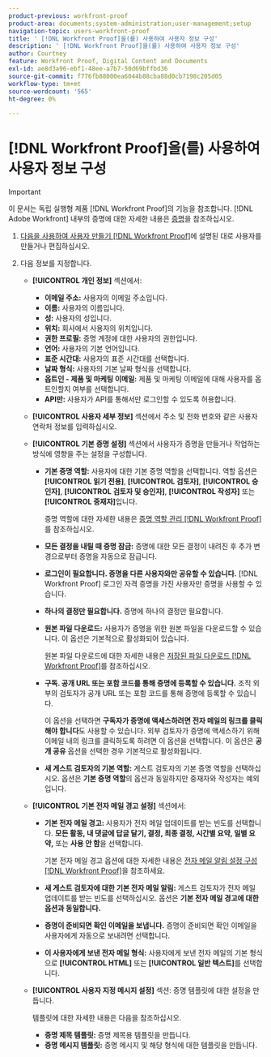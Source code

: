 ```yaml
---
product-previous: workfront-proof
product-area: documents;system-administration;user-management;setup
navigation-topic: users-workfront-proof
title: ' [!DNL Workfront Proof]을(를) 사용하여 사용자 정보 구성'
description: ' [!DNL Workfront Proof]을(를) 사용하여 사용자 정보 구성'
author: Courtney
feature: Workfront Proof, Digital Content and Documents
exl-id: ae8d3a96-ebf1-48ee-a7b7-50d69bffbd36
source-git-commit: f776fb88000ea6044b88cba88d0cb7198c205d05
workflow-type: tm+mt
source-wordcount: '565'
ht-degree: 0%

---
```


# [!DNL Workfront Proof]을(를) 사용하여 사용자 정보 구성

>[!IMPORTANT]
>
>이 문서는 독립 실행형 제품 [!DNL Workfront Proof]의 기능을 참조합니다. [!DNL Adobe Workfront] 내부의 증명에 대한 자세한 내용은 [증명](../../../review-and-approve-work/proofing/proofing.md)을 참조하십시오.

1. [다음을 사용하여 사용자 만들기 [!DNL Workfront Proof]](../../../workfront-proof/wp-mnguserscontacts/users/create-users.md)에 설명된 대로 사용자를 만들거나 편집하십시오.
1. 다음 정보를 지정합니다.

   * **[!UICONTROL 개인 정보]** 섹션에서:

      * **이메일 주소:** 사용자의 이메일 주소입니다.
      * **이름:** 사용자의 이름입니다.
      * **성:** 사용자의 성입니다.
      * **위치:** 회사에서 사용자의 위치입니다.
      * **권한 프로필:** 증명 계정에 대한 사용자의 권한입니다.
      * **언어:** 사용자의 기본 언어입니다.
      * **표준 시간대:** 사용자의 표준 시간대를 선택합니다.
      * **날짜 형식:** 사용자의 기본 날짜 형식을 선택합니다.
      * **옵트인 - 제품 및 마케팅 이메일:** 제품 및 마케팅 이메일에 대해 사용자를 옵트인할지 여부를 선택합니다.
      * **API만:** 사용자가 API를 통해서만 로그인할 수 있도록 허용합니다.

   * **[!UICONTROL 사용자 세부 정보]** 섹션에서 주소 및 전화 번호와 같은 사용자 연락처 정보를 입력하십시오.
   * **[!UICONTROL 기본 증명 설정]** 섹션에서 사용자가 증명을 만들거나 작업하는 방식에 영향을 주는 설정을 구성합니다.

      * **기본 증명 역할:** 사용자에 대한 기본 증명 역할을 선택합니다. 역할 옵션은 **[!UICONTROL 읽기 전용]**, **[!UICONTROL 검토자]**, **[!UICONTROL 승인자]**, **[!UICONTROL 검토자 및 승인자]**, **[!UICONTROL 작성자]** 또는 **[!UICONTROL 중재자]**&#x200B;입니다.

        증명 역할에 대한 자세한 내용은 [증명 역할 관리 [!DNL Workfront Proof]](../../../workfront-proof/wp-work-proofsfiles/share-proofs-and-files/manage-proof-roles.md)를 참조하십시오.

      * **모든 결정을 내릴 때 증명 잠금:** 증명에 대한 모든 결정이 내려진 후 추가 변경으로부터 증명을 자동으로 잠급니다.
      * **로그인이 필요합니다. 증명을 다른 사용자와만 공유할 수 있습니다.** [!DNL Workfront Proof] 로그인 자격 증명을 가진 사용자만 증명을 사용할 수 있습니다.
      * **하나의 결정만 필요합니다.** 증명에 하나의 결정만 필요합니다.
      * **원본 파일 다운로드:** 사용자가 증명을 위한 원본 파일을 다운로드할 수 있습니다. 이 옵션은 기본적으로 활성화되어 있습니다.

        원본 파일 다운로드에 대한 자세한 내용은 [저장된 파일 다운로드 [!DNL Workfront Proof]](../../../workfront-proof/wp-work-proofsfiles/manage-your-work/download-files-stored.md)를 참조하십시오.

        <!--      
        <li data-mc-conditions="QuicksilverOrClassic.Draft mode"><strong>Public sharing. The proof can be shared via a public URL or embedded code:</strong>Enables the user to share proofs via a public URL or embed code.<br>This option is enabled by default but is not available if the&nbsp;<strong>Login required</strong>option is selected.<br>For more information on sharing proofs, see "<a href="../../../workfront-proof/wp-work-proofsfiles/share-proofs-and-files/share-public-url.md" class="MCXref xref" xrefformat="{para}">Share the Public URL in Workfront Proof</a>."</li>      
        -->

      * **구독. 공개 URL 또는 포함 코드를 통해 증명에 등록할 수 있습니다.** 조직 외부의 검토자가 공개 URL 또는 포함 코드를 통해 증명에 등록할 수 있습니다.

        이 옵션을 선택하면 **구독자가 증명에 액세스하려면 전자 메일의 링크를 클릭해야 합니다**&#x200B;도 사용할 수 있습니다. 외부 검토자가 증명에 액세스하기 위해 이메일 내의 링크를 클릭하도록 하려면 이 옵션을 선택합니다.
이 옵션은 **공개 공유** 옵션을 선택한 경우 기본적으로 활성화됩니다.

      * **새 게스트 검토자의 기본 역할:** 게스트 검토자의 기본 증명 역할을 선택하십시오. 옵션은 **기본 증명 역할**&#x200B;의 옵션과 동일하지만 중재자와 작성자는 예외입니다.

   * **[!UICONTROL 기본 전자 메일 경고 설정]** 섹션에서:

      * **기본 전자 메일 경고:** 사용자가 전자 메일 업데이트를 받는 빈도를 선택합니다. **모든 활동, 내 댓글에 답글 달기, 결정, 최종 결정, 시간별 요약, 일별 요약,** 또는 **사용 안 함**&#x200B;을 선택합니다.

        기본 전자 메일 경고 옵션에 대한 자세한 내용은 [전자 메일 알림 설정 구성 [!DNL Workfront Proof]](../../../workfront-proof/wp-emailsntfctns/email-alerts/config-email-notification-settings-wp.md)을 참조하세요.

      * **새 게스트 검토자에 대한 기본 전자 메일 알림:** 게스트 검토자가 전자 메일 업데이트를 받는 빈도를 선택하십시오. 옵션은 **기본 전자 메일 경고에 대한 옵션과 동일합니다.**

      * **증명이 준비되면 확인 이메일을 보냅니다.** 증명이 준비되면 확인 이메일을 사용자에게 자동으로 보내려면 선택합니다.
      * **이 사용자에게 보낸 전자 메일 형식:** 사용자에게 보낸 전자 메일의 기본 형식으로 **[!UICONTROL HTML]** 또는 **[!UICONTROL 일반 텍스트]**&#x200B;를 선택합니다.

   * **[!UICONTROL 사용자 지정 메시지 설정]** 섹션: 증명 템플릿에 대한 설정을 만듭니다.

     템플릿에 대한 자세한 내용은 다음을 참조하십시오.

      * **증명 제목 템플릿:** 증명 제목용 템플릿을 만듭니다.
      * **증명 메시지 템플릿:** 증명 메시지 및 해당 형식에 대한 템플릿을 만듭니다.
